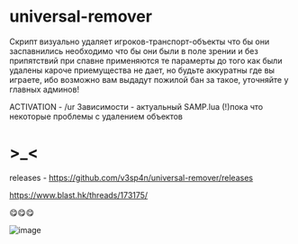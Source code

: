 # universal-remover

Скрипт визуально удаляет игроков-транспорт-объекты
что бы они заспавнились необходимо что бы они были в поле зрении и без припятствий
при спавне применяются те парамерты до того как были удалены
кароче приемущества не дает, но будьте аккуратны где вы играете, ибо возможно вам выдадут пожилой бан за такое, уточняйте у главных админов!

ACTIVATION - /ur
Зависимости - актуальный SAMP.lua
(!)пока что некоторые проблемы с удалением объектов

# >_<
releases - https://github.com/v3sp4n/universal-remover/releases

https://www.blast.hk/threads/173175/

😋😋😋

![image](https://user-images.githubusercontent.com/57196133/230646905-e9c7ee87-913e-496d-8937-69edb885e0e2.png)
